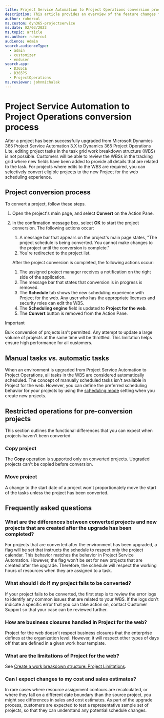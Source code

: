 ```yaml
---
title: Project Service Automation to Project Operations conversion process
description: This article provides an overview of the feature changes for Microsoft Dynamics 365 Project Service Automation to Dynamics 365 Project Operations.
author: ruhercul
ms.custom: dyn365-projectservice
ms.date: 02/03/2022
ms.topic: article
ms.author: ruhercul
audience: Admin
search.audienceType: 
  - admin
  - customizer
  - enduser
search.app: 
  - D365CE
  - D365PS
  - ProjectOperations
ms.reviewer: johnmichalak
---
```


# Project Service Automation to Project Operations conversion process

After a project has been successfully upgraded from Microsoft Dynamics 365 Project Service Automation 3.X to Dynamics 365 Project Operations Lite, editing project tasks in the task grid work breakdown structure (WBS) is not possible. Customers will be able to review the WBSs in the tracking grid where new fields have been added to provide all details that are related to the task. For projects where edits to the WBS are required, you can selectively convert eligible projects to the new Project for the web scheduling experience.

## Project conversion process

To convert a project, follow these steps.

1. Open the project's main page, and select **Convert** on the Action Pane.
1. In the confirmation message box, select **OK** to start the project conversion. The following actions occur:

    1. A message bar that appears on the project's main page states, "The project schedule is being converted. You cannot make changes to the project until the conversion is complete."
    1. You're redirected to the project list.

    After the project conversion is completed, the following actions occur:

    1. The assigned project manager receives a notification on the right side of the application.
    1. The message bar that states that conversion is in progress is removed.
    1. The **Schedule** tab shows the new scheduling experience with Project for the web. Any user who has the appropriate licenses and security roles can edit the WBS.
    1. The **Scheduling engine** field is updated to **Project for the web**.
    1. The **Convert** button is removed from the Action Pane.

> [!IMPORTANT]
> Bulk conversion of projects isn't permitted. Any attempt to update a large volume of projects at the same time will be throttled. This limitation helps ensure high performance for all customers.

## Manual tasks vs. automatic tasks

When an environment is upgraded from Project Service Automation to Project Operations, all tasks in the WBS are considered automatically scheduled. The concept of manually scheduled tasks isn't available in Project for the web. However, you can define the preferred scheduling behavior for your projects by using the [scheduling mode](/project-management/scheduling-modes.md) setting when you create new projects.

## Restricted operations for pre-conversion projects

This section outlines the functional differences that you can expect when projects haven't been converted.

### Copy project

The **Copy** operation is supported only on converted projects. Upgraded projects can't be copied before conversion.

### Move project

A change to the start date of a project won't proportionately move the start of the tasks unless the project has been converted.

## Frequently asked questions

### What are the differences between converted projects and new projects that are created after the upgrade has been completed?

For projects that are converted after the environment has been upgraded, a flag will be set that instructs the schedule to respect only the project calendar. This behavior matches the behavior in Project Service Automation. However, the flag won't be set for new projects that are created after the upgrade. Therefore, the schedule will respect the working hours of resources when they are assigned to a task.

### What should I do if my project fails to be converted?

If your project fails to be converted, the first step is to review the error logs to identify any common issues that are related to your WBS. If the logs don't indicate a specific error that you can take action on, contact Customer Support so that your case can be reviewed further.

### How are business closures handled in Project for the web?

Project for the web doesn't respect business closures that the enterprise defines at the organization level. However, it will respect other types of days off that are defined in a given work hour template.

### What are the limitations of Project for the web?

See [Create a work breakdown structure: Project Limitations](/project-management/create-wbs#project-limitations.md).

### Can I expect changes to my cost and sales estimates?

In rare cases where resource assignment contours are recalculated, or where they fall on a different date boundary than the source project, you might see differences in sales and cost estimates. As part of the upgrade process, customers are expected to test a representative sample set of projects, so that they can understand any potential schedule changes.
